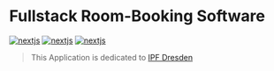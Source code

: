# Fullstack Room-Booking Software

[![nextjs](https://img.shields.io/npm/v/next?color=black&label=Next)](NEXTJS)
[![nextjs](https://img.shields.io/npm/v/react?color=blue&label=React)](NEXTJS)
[![nextjs](https://img.shields.io/npm/v/@prisma/client?color=purple&label=Prisma)](NEXTJS)

> This Application is dedicated to [IPF Dresden](https://www.ipfdd.de/de/home/)
